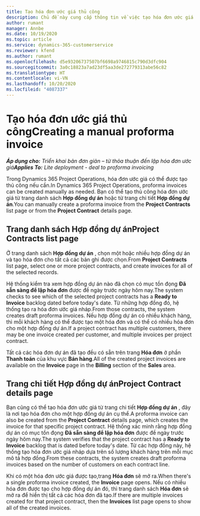 ```yaml
---
title: Tạo hóa đơn ước giá thủ công
description: Chủ đề này cung cấp thông tin về việc tạo hóa đơn ước giá thủ công trong Project Operations.
author: rumant
manager: Annbe
ms.date: 10/19/2020
ms.topic: article
ms.service: dynamics-365-customerservice
ms.reviewer: kfend
ms.author: rumant
ms.openlocfilehash: d5e93206737507bf6698a9746815c790d3dfc904
ms.sourcegitcommit: 3a0c18823a7ad23df5aa3de272779313abe56c82
ms.translationtype: HT
ms.contentlocale: vi-VN
ms.lasthandoff: 10/20/2020
ms.locfileid: "4087337"
---
```

# <a name="creating-a-manual-proforma-invoice"></a><span data-ttu-id="18797-103">Tạo hóa đơn ước giá thủ công</span><span class="sxs-lookup"><span data-stu-id="18797-103">Creating a manual proforma invoice</span></span>

<span data-ttu-id="18797-104">_**Áp dụng cho:** Triển khai bản đơn giản – từ thỏa thuận đến lập hóa đơn ước giá_</span><span class="sxs-lookup"><span data-stu-id="18797-104">_**Applies To:** Lite deployment - deal to proforma invoicing_</span></span>

<span data-ttu-id="18797-105">Trong Dynamics 365 Project Operations, hóa đơn ước giá có thể được tạo thủ công nếu cần.</span><span class="sxs-lookup"><span data-stu-id="18797-105">In Dynamics 365 Project Operations, proforma invoices can be created manually as needed.</span></span> <span data-ttu-id="18797-106">Bạn có thể tạo thủ công hóa đơn ước giá từ trang danh sách **Hợp đồng dự án** hoặc từ trang chi tiết **Hợp đồng dự án**.</span><span class="sxs-lookup"><span data-stu-id="18797-106">You can manually create a proforma invoice from the **Project Contracts** list page or from the **Project Contract** details page.</span></span>

##  <a name="project-contracts-list-page"></a><span data-ttu-id="18797-107">Trang danh sách Hợp đồng dự án</span><span class="sxs-lookup"><span data-stu-id="18797-107">Project Contracts list page</span></span>

<span data-ttu-id="18797-108">Ở trang danh sách **Hợp đồng dự án** , chọn một hoặc nhiều hợp đồng dự án và tạo hóa đơn cho tất cả các bản ghi được chọn.</span><span class="sxs-lookup"><span data-stu-id="18797-108">From **Project Contracts** list page, select one or more project contracts, and create invoices for all of the selected records.</span></span>

<span data-ttu-id="18797-109">Hệ thống kiểm tra xem hợp đồng dự án nào đã chọn có mục tồn đọng **Đã sẵn sàng để lập hóa đơn** được đề ngày trước ngày hôm nay.</span><span class="sxs-lookup"><span data-stu-id="18797-109">The system checks to see which of the selected project contracts has a **Ready to Invoice** backlog  dated before today's date.</span></span> <span data-ttu-id="18797-110">Từ những hợp đồng đó, hệ thống tạo ra hóa đơn ước giá nháp.</span><span class="sxs-lookup"><span data-stu-id="18797-110">From those contracts, the system creates draft proforma invoices.</span></span> <span data-ttu-id="18797-111">Nếu hợp đồng dự án có nhiều khách hàng, thì mỗi khách hàng có thể được tạo một hóa đơn và có thể có nhiều hóa đơn cho một hợp đồng dự án.</span><span class="sxs-lookup"><span data-stu-id="18797-111">If a project contract has multiple customers, there may be one invoice created per customer, and multiple invoices per project contract.</span></span>

<span data-ttu-id="18797-112">Tất cả các hóa đơn dự án đã tạo đều có sẵn trên trang **Hóa đơn** ở phần **Thanh toán** của khu vực **Bán hàng**.</span><span class="sxs-lookup"><span data-stu-id="18797-112">All of the created project invoices are available on the **Invoice** page in the **Billing** section of the **Sales** area.</span></span>

## <a name="project-contract-details-page"></a><span data-ttu-id="18797-113">Trang chi tiết Hợp đồng dự án</span><span class="sxs-lookup"><span data-stu-id="18797-113">Project Contract details page</span></span>

<span data-ttu-id="18797-114">Bạn cũng có thể tạo hóa đơn ước giá từ trang chi tiết **Hợp đồng dự án** , đây là nơi tạo hóa đơn cho một hợp đồng dự án cụ thể.</span><span class="sxs-lookup"><span data-stu-id="18797-114">A proforma invoice can also be created from the **Project Contract** details page, which creates the invoice for that specific project contract.</span></span> <span data-ttu-id="18797-115">Hệ thống xác minh rằng hợp đồng dự án có mục tồn đọng **Đã sẵn sàng để lập hóa đơn** được đề ngày trước ngày hôm nay.</span><span class="sxs-lookup"><span data-stu-id="18797-115">The system verifies that the project contract has a **Ready to Invoice** backlog that is dated before today's date.</span></span> <span data-ttu-id="18797-116">Từ các hợp đồng này, hệ thống tạo hóa đơn ước giá nháp dựa trên số lượng khách hàng trên mỗi mục mô tả hợp đồng.</span><span class="sxs-lookup"><span data-stu-id="18797-116">From these contracts, the system creates draft proforma invoices based on the number of customers on each contract line.</span></span>

<span data-ttu-id="18797-117">Khi có một hóa đơn ước giá được tạo,trang **Hóa đơn** sẽ mở ra.</span><span class="sxs-lookup"><span data-stu-id="18797-117">When there's a single proforma invoice created, the **Invoice** page opens.</span></span> <span data-ttu-id="18797-118">Nếu có nhiều hóa đơn được tạo cho hợp đồng dự án đó, thì trang danh sách **Hóa đơn** sẽ mở ra để hiển thị tất cả các hóa đơn đã tạo.</span><span class="sxs-lookup"><span data-stu-id="18797-118">If there are multiple invoices created for that project contract, then the **Invoices** list page opens to show all of the created invoices.</span></span>
